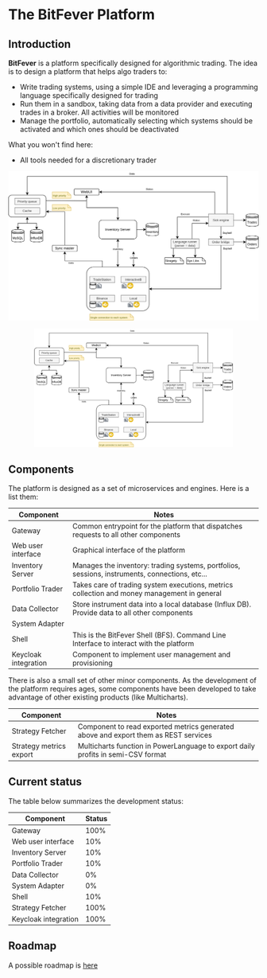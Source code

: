 # The BitFever Platform

## Introduction

**BitFever** is a platform specifically designed for algorithmic trading. The idea is to design a platform that helps
algo traders to:

- Write trading systems, using a simple IDE and leveraging a programming language specifically designed for trading
- Run them in a sandbox, taking data from a data provider and executing trades in a broker. All activities will be monitored
- Manage the portfolio, automatically selecting which systems should be activated and which ones should be deactivated

What you won't find here:
- All tools needed for a discretionary trader

![screenshot](diagrams/bit-fever.png)
<p align="center"><img width="400" src="./diagrams/bit-fever.png"></p>

## Components

The platform is designed as a set of microservices and engines. Here is a list them:

| Component             | Notes                                                                                          |
|-----------------------|------------------------------------------------------------------------------------------------|
| Gateway               | Common entrypoint for the platform that dispatches requests to all other components            |
| Web user interface    | Graphical interface of the platform                                                            |
| Inventory Server      | Manages the inventory: trading systems, portfolios, sessions, instruments, connections, etc... |
| Portfolio Trader      | Takes care of trading system executions, metrics collection and money management in general    |
| Data Collector        | Store instrument data into a local database (Influx DB). Provide data to all other components  |
| System Adapter        |                                                                                                |
| Shell                 | This is the BitFever Shell (BFS). Command Line Interface to interact with the platform         |
| Keycloak integration  | Component to implement user management and provisioning                                        |


There is also a small set of other minor components. As the development of the platform requires ages, some components
have been developed to take advantage of other existing products (like Multicharts).


| Component               | Notes                                                                               |
|-------------------------|-------------------------------------------------------------------------------------|
| Strategy Fetcher        | Component to read exported metrics generated above and export them as REST services |
| Strategy metrics export | Multicharts function in PowerLanguage to export daily profits in semi-CSV format    |


## Current status

The table below summarizes the development status:

| Component             | Status |
|-----------------------|--------|
| Gateway               | 100%   |
| Web user interface    | 10%    |
| Inventory Server      | 10%    |
| Portfolio Trader      | 10%    |
| Data Collector        | 0%     |
| System Adapter        | 0%     |
| Shell                 | 10%    |
| Strategy Fetcher      | 100%   |
| Keycloak integration  | 100%   |


## Roadmap

A possible roadmap is [here](roadmap.md)